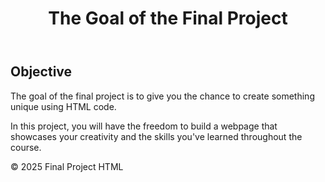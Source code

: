 <!DOCTYPE html>
<html lang="en">
<head>
    <meta charset="UTF-8">
    <meta name="viewport" content="width=device-width, initial-scale=1.0">
    <title>Final Project Goal</title>
</head>
<body>
    <header>
        <h1>The Goal of the Final Project</h1>
    </header>
    <section>
        <h2>Objective</h2>
        <p>The goal of the final project is to give you the chance to create something unique using HTML code.</p>
        <p>In this project, you will have the freedom to build a webpage that showcases your creativity and the skills you've learned throughout the course.</p>
    </section>
    <footer>
        <p>&copy; 2025 Final Project HTML</p>
    </footer>
</body>
</html>
